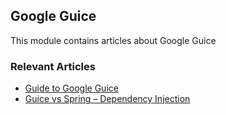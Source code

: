 ## Google Guice

This module contains articles about Google Guice

### Relevant Articles

- [Guide to Google Guice](https://www.baeldung.com/guice)
- [Guice vs Spring – Dependency Injection](https://www.baeldung.com/guice-spring-dependency-injection)

